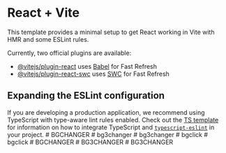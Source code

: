 # React + Vite

This template provides a minimal setup to get React working in Vite with HMR and some ESLint rules.

Currently, two official plugins are available:

- [@vitejs/plugin-react](https://github.com/vitejs/vite-plugin-react/blob/main/packages/plugin-react) uses [Babel](https://babeljs.io/) for Fast Refresh
- [@vitejs/plugin-react-swc](https://github.com/vitejs/vite-plugin-react/blob/main/packages/plugin-react-swc) uses [SWC](https://swc.rs/) for Fast Refresh

## Expanding the ESLint configuration

If you are developing a production application, we recommend using TypeScript with type-aware lint rules enabled. Check out the [TS template](https://github.com/vitejs/vite/tree/main/packages/create-vite/template-react-ts) for information on how to integrate TypeScript and [`typescript-eslint`](https://typescript-eslint.io) in your project.
#   B G C H A N G E R  
 #   b g 3 c h a n g e r  
 #   b g 3 c h a n g e r  
 #   b g c l i c k  
 #   b g c l i c k  
 #   B G C H A N G E R  
 #   B G 3 C H A N G E R  
 #   B G 3 C H A N G E R  
 